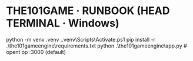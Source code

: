 ﻿# THE101GAME · RUNBOOK (HEAD TERMINAL · Windows)
python -m venv .venv
.\.venv\Scripts\Activate.ps1
pip install -r .\the101gameengine\requirements.txt
python .\the101gameengine\app.py   # opent op :3000 (default)
